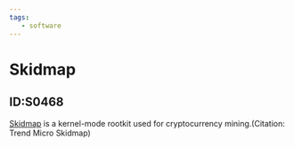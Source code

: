 ```yaml
---
tags:
   - software
---
```

# Skidmap
## ID:S0468
[Skidmap](/mitre/software/S0468) is a kernel-mode rootkit used for cryptocurrency mining.(Citation: Trend Micro Skidmap)
